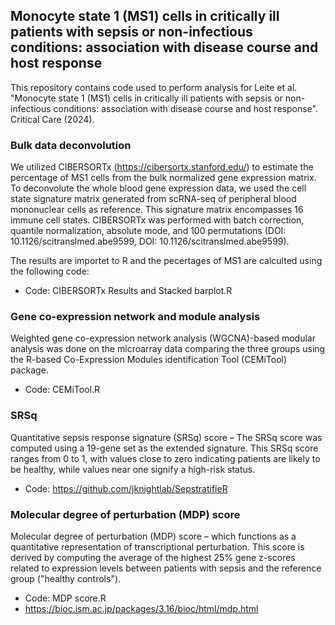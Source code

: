 ## Monocyte state 1 (MS1) cells in critically ill patients with sepsis or non-infectious conditions: association with disease course and host response

This repository contains code used to perform analysis for Leite et al. "Monocyte state 1 (MS1) cells in critically ill patients with sepsis or non-infectious conditions: association with disease course and host response". Critical Care (2024).

###  Bulk data deconvolution  

We utilized CIBERSORTx (https://cibersortx.stanford.edu/) to estimate the percentage of MS1 cells from the bulk normalized gene expression matrix. To deconvolute the whole blood gene expression data, we used the cell state signature matrix generated from scRNA-seq of peripheral blood mononuclear cells as reference. This signature matrix encompasses 16 immune cell states. CIBERSORTx was performed with batch correction, quantile normalization, absolute mode, and 100 permutations (DOI: 10.1126/scitranslmed.abe9599, DOI: 10.1126/scitranslmed.abe9599). 

The results are importet to R and the pecertages of MS1 are calculted using the following code:
- Code: CIBERSORTx Results and Stacked barplot.R

###  Gene co-expression network and module analysis

Weighted gene co-expression network analysis (WGCNA)-based modular analysis was done on the microarray data comparing the three groups using the R-based Co-Expression Modules identification Tool (CEMiTool) package.
- Code: CEMiTool.R

###  SRSq
Quantitative sepsis response signature (SRSq) score – The SRSq score was computed using a 19-gene set as the extended signature. This SRSq score ranges from 0 to 1, with values close to zero indicating patients are likely to be healthy, while values near one signify a high-risk status.
- Code: https://github.com/jknightlab/SepstratifieR
  
###  Molecular degree of perturbation (MDP) score 

Molecular degree of perturbation (MDP) score – which functions as a quantitative representation of transcriptional perturbation. This score is derived by computing the average of the highest 25% gene z-scores related to expression levels between patients with sepsis and the reference group ("healthy controls").
- Code: MDP score.R
- https://bioc.ism.ac.jp/packages/3.16/bioc/html/mdp.html
